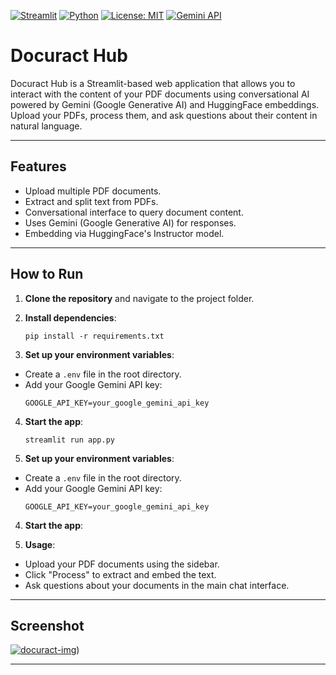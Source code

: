 [![Streamlit](https://img.shields.io/badge/Streamlit-Enabled-brightgreen?logo=streamlit)](https://streamlit.io/)
[![Python](https://img.shields.io/badge/Python-3.8%2B-blue?logo=python)](https://www.python.org/)
[![License: MIT](https://img.shields.io/badge/License-MIT-yellow.svg)](https://opensource.org/licenses/MIT)
[![Gemini API](https://img.shields.io/badge/Gemini%20API-Required-orange)](https://ai.google.dev/)

# Docuract Hub

Docuract Hub is a Streamlit-based web application that allows you to interact with the content of your PDF documents using conversational AI powered by Gemini (Google Generative AI) and HuggingFace embeddings. Upload your PDFs, process them, and ask questions about their content in natural language.

---

## Features

- Upload multiple PDF documents.
- Extract and split text from PDFs.
- Conversational interface to query document content.
- Uses Gemini (Google Generative AI) for responses.
- Embedding via HuggingFace's Instructor model.

---

## How to Run

1. **Clone the repository** and navigate to the project folder.

2. **Install dependencies**:

   ```
   pip install -r requirements.txt
   ```

3. **Set up your environment variables**:
- Create a `.env` file in the root directory.
- Add your Google Gemini API key:
  ```
  GOOGLE_API_KEY=your_google_gemini_api_key
  ```

4. **Start the app**:

   ```
   streamlit run app.py
   ```

3. **Set up your environment variables**:
- Create a `.env` file in the root directory.
- Add your Google Gemini API key:
  ```
  GOOGLE_API_KEY=your_google_gemini_api_key
  ```

4. **Start the app**:



5. **Usage**:
- Upload your PDF documents using the sidebar.
- Click "Process" to extract and embed the text.
- Ask questions about your documents in the main chat interface.

---

## Screenshot

<a href="https://ibb.co/GQVLVwTS"><img src="https://i.ibb.co/Kx9k9Zwv/docuract-img.jpg" alt="docuract-img" border="0"></a>)

---

